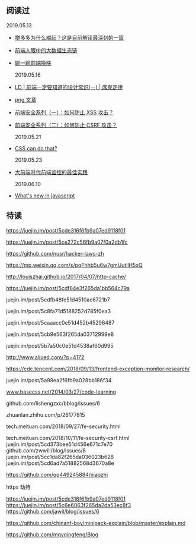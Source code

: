## 阅读过

2019.05.13

- [拼多多为什么崛起？这是目前解读最深刻的一篇](https://mp.weixin.qq.com/s/nuagQDITe6CdKoHeD3w71g)
- [前端人眼中的大数据生态链](https://juejin.im/post/5c99ef1fe51d45533b070cc2)
- [聊一聊前端换肤](https://juejin.im/post/5ca41617f265da3092006155)

  2019.05.16

- [LD | 前端一定要知道的设计常识(一) | 席克定律](https://juejin.im/post/5cab54d76fb9a0688e06566e)
- [png 文章](https://juejin.im/post/5c8e4feb6fb9a070aa5ce200)
- [前端安全系列（一）：如何防止 XSS 攻击？](https://tech.meituan.com/2018/09/27/fe-security.html)
- [前端安全系列（二）：如何防止 CSRF 攻击？](https://tech.meituan.com/2018/10/11/fe-security-csrf.html)

  2019.05.21

- [CSS can do that?](https://dev.to/ananyaneogi/css-can-do-that-18g7)

  2019.05.23

- [大前端时代前端监控的最佳实践](https://juejin.im/post/5b35921af265da598f1563cf)

  2019.06.10

- [What's new in javascript](https://juejin.im/post/5cf4773be51d4556bb4cd334)

## 待读

https://juejin.im/post/5cde316f6fb9a07ed9118f01

https://juejin.im/post/5ce272c56fb9a07f0a2db1fc

https://github.com/nusr/hacker-laws-zh

https://mp.weixin.qq.com/s/pqFhhb5u6w7gmUutilH5xQ

http://louiszhai.github.io/2017/04/07/http-cache/

https://juejin.im/post/5cdf84e3f265da1bb564c79a

juejin.im/post/5cdfb48fe51d4510ac6721b7

juejin.im/post/5c8fa71d5188252d785f0ea3

juejin.im/post/5caaacc0e51d452b45296487

juejin.im/post/5cb9e563f265da03712999e8

juejin.im/post/5b7a50c0e51d4538af60d995

http://www.aliued.com/?p=4172

https://cdc.tencent.com/2018/09/13/frontend-exception-monitor-research/

juejin.im/post/5a98ea2f6fb9a028bb186f34

www.basecss.net/2014/03/27/code-learning

github.com/lishengzxc/bblog/issues/6

zhuanlan.zhihu.com/p/26177815

tech.meituan.com/2018/09/27/fe-security.html

tech.meituan.com/2018/10/11/fe-security-csrf.html
juejin.im/post/5cd373bee51d456e671c7e70
github.com/zwwill/blog/issues/8
juejin.im/post/5cc1da82f265da036023b628
juejin.im/post/5cd6ad7a51882568d3670a8e

https://github.com/qq449245884/xiaozhi

https 劫持

https://juejin.im/post/5cde316f6fb9a07ed9118f01
https://juejin.im/post/5c6e6063f265da2da53ec8f3
https://github.com/jawil/blog/issues/6

https://github.com/chinanf-boy/minipack-explain/blob/master/explain.md

https://github.com/mqyqingfeng/Blog
